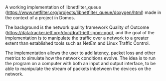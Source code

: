A working implementation of libnetfilter_queue (https://www.netfilter.org/projects/libnetfilter_queue/doxygen/html) made in the context of a project in Domos.

The background is the network quality framework Quality of Outcome (https://datatracker.ietf.org/doc/draft-ietf-ippm-qoo), and the goal of the implementation is to manipulate the traffic over a network to a greater extent than established tools such as NetEm and Linux Traffic Control.

The implementation allows the user to add latency, packet loss and other metrics to simulate how the network conditions evolve. The idea is to run the program on a computer with both an input and output interface, to be able to manipulate the stream of packets inbetween the devices on the network.






